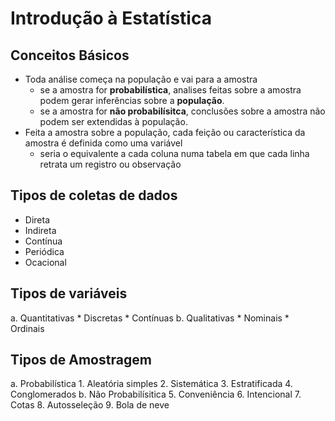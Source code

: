 # Introdução à Estatística

## Conceitos Básicos
* Toda análise começa na população e vai para a amostra
    * se a amostra for **probabilística**, analises feitas sobre a amostra podem gerar inferências sobre a **população**.
    * se a amostra for **não probabilísitca**, conclusões sobre a amostra não podem ser extendidas à população.
* Feita a amostra sobre a população, cada feição ou característica da amostra é definida como uma variável
    * seria o equivalente a cada coluna numa tabela em que cada linha retrata um registro ou observação

## Tipos de coletas de dados
* Direta
* Indireta
* Contínua
* Periódica
* Ocacional

## Tipos de variáveis
a. Quantitativas
    * Discretas
    * Contínuas
b. Qualitativas
    * Nominais
    * Ordinais

## Tipos de Amostragem
a. Probabilística
    1. Aleatória simples
    2. Sistemática
    3. Estratificada
    4. Conglomerados
b. Não Probabilísitica
    5. Conveniência
    6. Intencional
    7. Cotas
    8. Autosseleção
    9. Bola de neve
